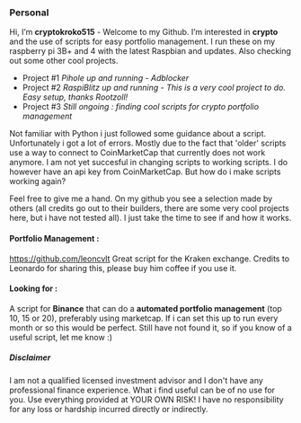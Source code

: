### Personal
Hi, I’m **cryptokroko515** - Welcome to my Github. I’m interested in **crypto** and the use of scripts for easy portfolio management. I run these on my raspberry pi 3B+ and 4 with the latest Raspbian and updates. Also checking out some other cool projects. 

* Project #1 _Pihole up and running - Adblocker_ 
* Project #2 _RaspiBlitz up and running - This is a very cool project to do. Easy setup, thanks Rootzoll!_
* Project #3 _Still ongoing : finding cool scripts for crypto portfolio management_

Not familiar with Python i just followed some guidance about a script. Unfortunately i got a lot of errors. Mostly due to the fact that 'older' scripts use a way to connect to CoinMarketCap that currently does not work anymore. I am not yet succesful in changing scripts to working scripts. I do however have an api key from CoinMarketCap. But how do i make scripts working again?

Feel free to give me a hand. On my github you see a selection made by others (all credits go out to their builders, there are some very cool projects here, but i have not tested all). I just take the time to see if and how it works. 

#### **Portfolio Management :**
https://github.com/leoncvlt Great script for the Kraken exchange. Credits to Leonardo for sharing this, please buy him coffee if you use it.


#### Looking for :
A script for **Binance** that can do a **automated portfolio management** (top 10, 15 or 20), preferably using marketcap. If i can set this up to run every month or so this would be perfect. Still have not found it, so if you know of a useful script, let me know :)

##### Disclaimer
I am not a qualified licensed investment advisor and I don't have any professional finance experience. What i find useful can be of no use for you. Use everything provided at YOUR OWN RISK! I have no responsibility for any loss or hardship incurred directly or indirectly.

<!---
cryptokroko515/cryptokroko515 is a ✨ special ✨ repository because its `README.md` (this file) appears on your GitHub profile.
You can click the Preview link to take a look at your changes.
--->
